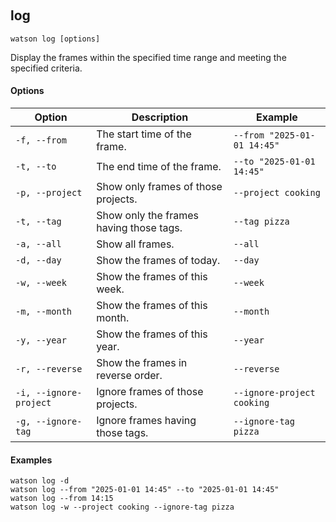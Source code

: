 ﻿‎

## log

```shell
watson log [options]
```

Display the frames within the specified time range and meeting the specified criteria.

#### Options

| Option                 | Description                             | Example                     |
|------------------------|-----------------------------------------|-----------------------------|
| `-f, --from`           | The start time of the frame.            | `--from "2025-01-01 14:45"` |
| `-t, --to`             | The end time of the frame.              | `--to "2025-01-01 14:45"`   |
| `-p, --project`        | Show only frames of those projects.     | `--project cooking`         |
| `-t, --tag`            | Show only the frames having those tags. | `--tag pizza`               |
| `-a, --all`            | Show all frames.                        | `--all`                     |
| `-d, --day`            | Show the frames of today.               | `--day`                     |
| `-w, --week`           | Show the frames of this week.           | `--week`                    |
| `-m, --month`          | Show the frames of this month.          | `--month`                   |
| `-y, --year`           | Show the frames of this year.           | `--year`                    |
| `-r, --reverse`        | Show the frames in reverse order.       | `--reverse`                 |
| `-i, --ignore-project` | Ignore frames of those projects.        | `--ignore-project cooking`  |
| `-g, --ignore-tag`     | Ignore frames having those tags.        | `--ignore-tag pizza`        |

#### Examples

```shell
watson log -d
watson log --from "2025-01-01 14:45" --to "2025-01-01 14:45"
watson log --from 14:15
watson log -w --project cooking --ignore-tag pizza
```

